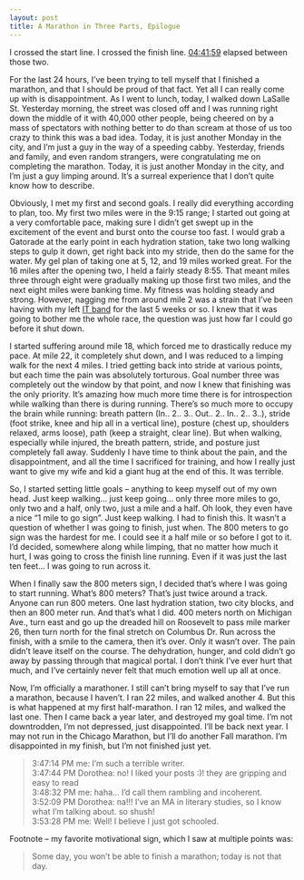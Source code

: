 ```yaml
---
layout: post
title: A Marathon in Three Parts, Epilogue
---
```


I crossed the start line.  I crossed the finish line. [04:41:59](http://results.chicagomarathon.com/2013/?content=detail&fpid=favorites&pid=favorites&idp=999999107FA3090000100997&lang=EN_CAP&event=MAR)
elapsed between those two.

For the last 24 hours, I’ve been trying to tell myself that I finished a marathon, and that I should be proud of that fact.  Yet all I can really
come up with is disappointment.  As I went to lunch, today, I walked down LaSalle St.  Yesterday morning, the street was closed off and I was
running right down the middle of it with 40,000 other people, being cheered on by a mass of spectators with nothing better to do than scream at
those of us too crazy to think this was a bad idea.  Today, it is just another Monday in the city, and I’m just a guy in the way of a speeding cabby.
Yesterday, friends and family, and even random strangers, were congratulating me on completing the marathon.  Today, it is just another Monday in the
city, and I’m just a guy limping around.  It’s a surreal experience that I don’t quite know how to describe.

Obviously, I met my first and second goals.  I really did everything according to plan, too.  My first two miles were in the 9:15 range; I started
out going at a very comfortable pace,  making sure I didn’t get swept up in the excitement of the event and burst onto the course too fast.  I would
grab a Gatorade at the early point in each hydration station, take two long walking steps to gulp it down, get right back into my stride, then do the
same for the water.  My gel plan of taking one at 5, 12, and 19 miles worked great.  For the 16 miles after the opening two, I held a fairly steady 8:55.
That meant miles three through eight were gradually making up those first two miles, and the next eight miles were banking time.  My fitness was
holding steady and strong.  However, nagging me from around mile 2 was a strain that I’ve been having with my left [IT band](http://en.wikipedia.org/wiki/Iliotibial_band_syndrome)
for the last 5 weeks or so.  I knew that it was going to bother me the whole race, the question was just how far I could go before it shut down.

I started suffering around mile 18, which forced me to drastically reduce my pace.  At mile 22, it completely shut down, and I was reduced to a
limping walk for the next 4 miles.  I tried getting back into stride at various points, but each time the pain was absolutely torturous.  Goal
number three was completely out the window by that point, and now I knew that finishing was the only priority.  It’s amazing how much more time
there is for introspection while walking than there is during running.  There’s so much more to occupy the brain while running:  breath pattern
(In.. 2.. 3.. Out.. 2.. In.. 2.. 3..), stride (foot strike, knee and hip all in a vertical line), posture (chest up, shoulders relaxed, arms loose),
path (keep a straight, clear line).  But when walking, especially while injured, the breath pattern, stride, and posture just completely fall away.
Suddenly I have time to think about the pain, and the disappointment, and all the time I sacrificed for training, and how I really just want to give
my wife and kid a giant hug at the end of this.  It was terrible.

So, I started setting little goals – anything to keep myself out of my own head.  Just keep walking… just keep going… only three more miles to go,
only two and a half, only two, just a mile and a half.  Oh look, they even have a nice “1 mile to go sign”.  Just keep walking.  I had to finish this.
It wasn’t a question of whether I was going to finish, just when.  The 800 meters to go sign was the hardest for me.  I could see it a half mile or so
before I got to it.  I’d decided, somewhere along while limping, that no matter how much it hurt, I was going to cross the finish line running.
Even if it was just the last ten feet… I was going to run across it.

When I finally saw the 800 meters sign, I decided that’s where I was going to start running.  What’s 800 meters?  That’s just twice around a track.
Anyone can run 800 meters.  One last hydration station, two city blocks, and then an 800 meter run.  And that’s what I did.  400 meters north on
Michigan Ave., turn east and go up the dreaded hill on Roosevelt to pass mile marker 26, then turn north for the final stretch on Columbus Dr.
Run across the finish, with a smile to the camera, then it’s over.  Only it wasn’t over.  The pain didn’t leave itself on the course.
The dehydration, hunger, and cold didn’t go away by passing through that magical portal.  I don’t think I’ve ever hurt that much, and I’ve certainly
never felt that much emotion well up all at once.

Now, I’m officially a marathoner.  I still can’t bring myself to say that I’ve run a marathon, because I haven’t.  I ran 22 miles, and walked
another 4.  But this is what happened at my first half-marathon.  I ran 12 miles, and walked the last one.  Then I came back a year later, and
destroyed my goal time.  I’m not downtrodden, I’m not depressed, just disappointed.  I’ll be back next year.  I may not run in the Chicago Marathon,
but I’ll do another Fall marathon.  I’m disappointed in my finish, but I’m not finished just yet.

> 3:47:14 PM me: I’m such a terrible writer.  
3:47:44 PM Dorothea: no! I liked your posts :)! they are gripping and easy to read  
3:48:32 PM me: haha… I’d call them rambling and incoherent.  
3:52:09 PM Dorothea: na!!! I’ve an MA in literary studies, so I know what I’m talking about.  so shush!  
3:53:28 PM me: Well! I believe I just got schooled.  

Footnote – my favorite motivational sign, which I saw at multiple points was:
> Some day, you won’t be able to finish a marathon; today is not that day.
